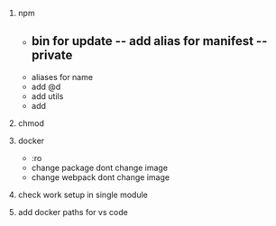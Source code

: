 1. npm

   - bin for update
     -- add alias for manifest
     -- private
     --
   - aliases for name
   - add @d
   - add utils
   - add

2. chmod

3. docker

   - :ro
   - change package dont change image
   - change webpack dont change image

4. check work setup in single module

5. add docker paths for vs code

